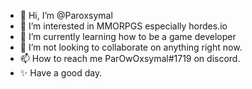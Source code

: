 - 👋 Hi, I’m @Paroxsymal
- 👀 I’m interested in MMORPGS especially hordes.io 
- 🌱 I’m currently learning how to be a game developer
- 💞️ I’m not looking to collaborate on anything right now.
- 📫 How to reach me ParOwOxsymal#1719 on discord.
- ✨ Have a good day.
<!---
Paroxsymal/Paroxsymal is a ✨ special ✨ repository because its `README.md` (this file) appears on your GitHub profile.
You can click the Preview link to take a look at your changes.
--->
